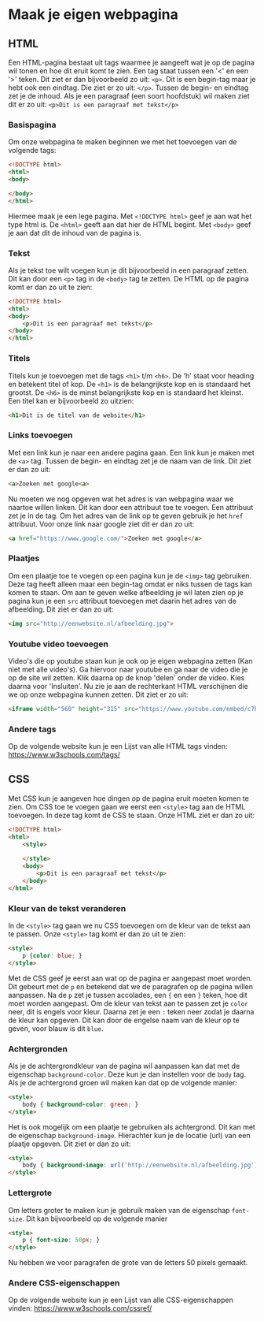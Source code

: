 # Maak je eigen webpagina 

## HTML

Een HTML-pagina bestaat uit tags waarmee je aangeeft wat je op de pagina wil tonen en hoe dit eruit komt te zien. Een tag staat tussen een '<' en een '>' teken. Dit ziet er dan bijvoorbeeld zo uit: `<p>`. Dit is een begin-tag maar je hebt ook een eindtag. Die ziet er zo uit: `</p>`. Tussen de begin- en eindtag zet je de inhoud. Als je een paragraaf (een soort hoofdstuk) wil maken ziet dit er zo uit: `<p>Dit is een paragraaf met tekst</p>`

### Basispagina

Om onze webpagina te maken beginnen we met het toevoegen van de volgende tags:

```html
<!DOCTYPE html>
<html>
<body>

</body>
</html>
```

Hiermee maak je een lege pagina. Met `<!DOCTYPE html>` geef je aan wat het type html is. De `<html>` geeft aan dat hier de HTML begint. Met `<body>` geef je aan dat dit de inhoud van de pagina is.

### Tekst

Als je tekst toe wilt voegen kun je dit bijvoorbeeld in een paragraaf zetten. Dit kan door een `<p>` tag in de `<body>` tag te zetten. De HTML op de pagina komt er dan zo uit te zien:

```html
<!DOCTYPE html>
<html>
<body>
    <p>Dit is een paragraaf met tekst</p>
</body>
</html>
```

### Titels

Titels kun je toevoegen met de tags `<h1>` t/m `<h6>`. De 'h' staat voor heading en betekent titel of kop. De `<h1>` is de belangrijkste kop en is standaard het grootst. De `<h6>` is de minst belangrijkste kop en is standaard het kleinst. Een titel kan er bijvoorbeeld zo uitzien:

```html
<h1>Dit is de titel van de website</h1>
```

### Links toevoegen

Met een link kun je naar een andere pagina gaan. Een link kun je maken met de `<a>` tag. Tussen de begin- en eindtag zet je de naam van de link. Dit ziet er dan zo uit:

```html
<a>Zoeken met google<a>
```

Nu moeten we nog opgeven wat het adres is van webpagina waar we naartoe willen linken. Dit kan door een attribuut toe te voegen. Een attribuut zet je in de tag. Om het adres van de link op te geven gebruik je het `href` attribuut. Voor onze link naar google ziet dit er dan zo uit:

```html
<a href="https://www.google.com/">Zoeken met google</a>
```

### Plaatjes

Om een plaatje toe te voegen op een pagina kun je de `<img>` tag gebruiken. Deze tag heeft alleen maar een begin-tag omdat er niks tussen de tags kan komen te staan. Om aan te geven welke afbeelding je wil laten zien op je pagina kun je een `src` attribuut toevoegen met daarin het adres van de afbeelding. Dit ziet er dan zo uit:

```html
<img src="http://eenwebsite.nl/afbeelding.jpg">
```

### Youtube video toevoegen

Video's die op youtube staan kun je ook op je eigen webpagina zetten (Kan niet met alle video's). Ga hiervoor naar youtube en ga naar de video die je op de site wil zetten. Klik daarna op de knop 'delen' onder de video. Kies daarna voor 'Insluiten'. Nu zie je aan de rechterkant HTML verschijnen die we op onze webpagina kunnen zetten. Dit ziet er zo uit:

```html
<iframe width="560" height="315" src="https://www.youtube.com/embed/c7ROVdcyk7s" frameborder="0" allow="accelerometer; autoplay; encrypted-media; gyroscope; picture-in-picture" allowfullscreen></iframe>
```

### Andere tags

Op de volgende website kun je een Lijst van alle HTML tags vinden: https://www.w3schools.com/tags/

## CSS

Met CSS kun je aangeven hoe dingen op de pagina eruit moeten komen te zien. Om CSS toe te voegen gaan we eerst een `<style>` tag aan de HTML toevoegen. In deze tag komt de CSS te staan. Onze HTML ziet er dan zo uit:

```html
<!DOCTYPE html>
<html>
    <style>
            
    </style>
    <body>
        <p>Dit is een paragraaf met tekst</p>
    </body>
</html>
```

### Kleur van de tekst veranderen

In de `<style>` tag gaan we nu CSS toevoegen om de kleur van de tekst aan te passen. Onze `<style>` tag komt er dan zo uit te zien:

```html
<style>
    p {color: blue; }
</style>
```

Met de CSS geef je eerst aan wat op de pagina er aangepast moet worden. Dit gebeurt met de `p` en betekend dat we de paragrafen op de pagina willen aanpassen. Na de `p` zet je tussen accolades, een `{` en een `}` teken, hoe dit moet worden aangepast. Om de kleur van tekst aan te passen zet je `color` neer, dit is engels voor kleur. Daarna zet je een `:` teken neer zodat je daarna de kleur kan opgeven. Dit kan door de engelse naam van de kleur op te geven, voor blauw is dit `blue`.

### Achtergronden

Als je de achtergrondkleur van de pagina wil aanpassen kan dat met de eigenschap `background-color`. Deze kun je dan instellen voor de `body` tag. Als je de achtergrond groen wil maken kan dat op de volgende manier:

```html
<style>
    body { background-color: green; }
</style>
```

Het is ook mogelijk om een plaatje te gebruiken als achtergrond. Dit kan met de eigenschap `background-image`. Hierachter kun je de locatie (url) van een plaatje opgeven. Dit ziet er dan zo uit:

```html
<style>
    body { background-image: url('http://eenwebsite.nl/afbeelding.jpg'); }
</style>
```

### Lettergrote

Om letters groter te maken kun je gebruik maken van de eigenschap `font-size`. Dit kan bijvoorbeeld op de volgende manier

```html
<style>
    p { font-size: 50px; }
</style>
```

Nu hebben we voor paragrafen de grote van de letters 50 pixels gemaakt.

### Andere CSS-eigenschappen

Op de volgende website kun je een Lijst van alle CSS-eigenschappen vinden: https://www.w3schools.com/cssref/
